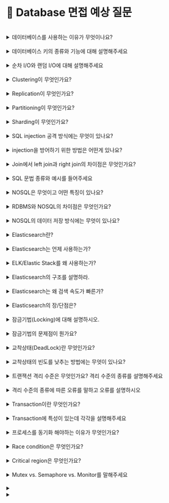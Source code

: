 # 💾 Database 면접 예상 질문

<br>
<details>
<summary>데이터베이스를 사용하는 이유가 무엇이나요?</summary>

데이터베이스를 사용하기 전에는 파일 시스템을 이용하여 데이터 관리를 했습니다. 

파일 시스템은 응용 프로그램마다 하나의 독립된 데이터 파일을 사용합니다. 그렇기 때문에 한 시스템 내에 데이터가 중복 저장되는 문제가 발생합니다. 또한 응용 프로그램과 데이터 파일의 상호 의존 관계를 갖기 때문에 데이터 파일의 구조가 변경되면 응용 프로그램의 구조 또한 변경해야합니다.

한 시스템에 데이터가 중복 저장되는 파일 시스템은 여러 문제를 야기하는데요. 먼저 하나의 사실만을 나타내도록 일관성을 유지하기 어렵습니다. 그리고 중복 데이터들에 같은 수준의 보안을 유지하기 힘듭니다. 또한 하나의 데이터 파일을 여러 응용 프로그램이 사용하는 상황에서 한 응용 프로그램이 해당 데이터 파일을 사용하고 있다면, 다른 프로그램은 접근하지 못합니다.

위와 같은 파일 시스템의 문제로 여러 응용 프로그램이 특정 데이터를 공유하고, 최소한의 중복으로 저장된 데이터의 집합인 “데이터베이스”가 등장했습니다.

</details>

<br>


<details>
<summary>데이터베이스 키의 종류와 기능에 대해 설명해주세요</summary>

데이터베이스에서 키란 검색이나 정렬시에 튜플을 구분할 수 있는 어트리뷰트입니다.

키의 종류에는 슈퍼키, 후보키, 기본키, 대체키, 복합키, 외래키가 있습니다.

1. 슈퍼키는 유일성을 만족하는 어트리뷰트입니다. 유일성을 가진 어트리뷰트는 모든 레코드에서 중복된 값이 없는 어트리뷰트입니다.
2. 후보키는 유일성과 최소성을 만족하는 어트리뷰트입니다. 최소한의 어트리뷰트들로 레코드를 유일하게 구별할 수 있는 속성을 최소성이라고 합니다.
3. 기본키는 유일성과 최소성을 가지며 NULL 값을 가지지 못하는 어트리뷰트입니다. 후보키 가운데 선택된 어트리뷰트라고 할 수 있습니다.
4. 대체키는 후보키 중에서 기본키로 선택된 것들을 제외한 모든 키를 말합니다.
5. 복합키는 한 개 이상의 속성을 포함하는 키를 말합니다.
6. 외래키는 한 테이블에서 다른 테이블의 레코드(튜플)을 참조하기 위해 사용되는 키입니다.

[정리]

- 슈퍼키 = 유일성 만족하는 키
    - 후보키 = 슈퍼키 + 최소성 만족하는 키
        - 기본키 = 후보키 중 선택된 키 = 유일성 + 최소성 + not null = 특정 레코드 구분가능
            - 대체키 = 후보키 - 기본키 = 나머지 키들
- 복합키 = 1 이상의 속성으로 이뤄진 키 = {속성1, .. }
- 외래키 = 다른 테이블의 레코드를 참조하는 키

</details>

<br>

<details>
<summary>순차 I/O와 랜덤 I/O에 대해 설명해주세요</summary>

순차 io 란 물리적으로 인접한 데이터를 차례대로 읽는 방식입니다. 따라서 랜덤 io에 비해 큰 처리량을 갖습니다. 순차 io 방식으로 원하는 데이터를 찾기 위해선 full scan을 해야합니다.

랜덤 io란 디스크의 여러 부분에 흩어져 있는 데이터를 읽는 방식입니다. 인접하지 않는 데이터를 읽기 때문에 디스크 헤드가 무작위로 움직입니다. 이는 결국 성능 저하를 야기합니다.

서버 기반의 환경에서는 모든 io를 순차 io로 수행하는것이 불가능합니다. 따라서 하나의 디스크에 여러 데이터를 저장하는 것 보다 여러 디스크에 적은 데이터를 매핑하여 랜덤 엑세스가 최소화 되도록 하는 대응 방식이 있습니다.

</details>

<br>

<details>
<summary>Clustering이 무엇인가요?</summary>

데이터베이스 서버에 문제가 발생할 경우에 대비하기 위해 데이터베이스 서버를 여러대로 나누는 기법입니다.

1. active - active 방식으로 여러 대로 나누는 서버를 동작 상태로 두는 방식이 있습니다.
    
    이 방식은 무중단 서비스를 제공할 수 있습니다. 또한 서버 2대가 운영되기 때문에 리소스를 많이 사용하지만 성능적인 측면에 이득이 있습니다. 
    
    하지만 여러 서버가 하나의 저장소에 접근하기 때문에 병목현상이 발생한다는 문제가 있습니다.
    
2. active -standby 방식이 있습니다.
    
    하나의 서버만 운용하고 나머지는 standby로 두는 방식입니다.
    
    따라서 active-active 방식에서 나타나는 병목 현상이 없지만, standby에서 active로 전환하는데 시간이 오래 걸린다는 단점이 있습니다.
    

</details>
<br>

<details>
<summary>Replication이 무엇인가요?</summary>

저장된 데이터 손실문제를 해결하기 위해 여러 데이터베이스에 원본 데이터를 복제하는 기법입니다.

원본 데이터를 저장하는 데이터베이스를 primary db라 칭하고 복제 데이터를 백업할 용도의 데이터를 secondary db라고 합니다.

사용자가 crud 요청을 primary db로 보내면 변경된 데이터를 secondary db에 동기화하면서 데이터 일관성을 유지합니다.

또한 secondary db는 백업용도 외에 조회 용도로도 사용할 수 있기 때문에 부하를 분산시킬 수 있습니다.

replication 을 사용하는 이유는

1. 데이터 유실을 막기 위해 사용합니다
2. 또한 primary db가 문제가 생길 경우, secondary db가 그 역할을 대신할 수 있기 때문에 장애 대응을 할 수 있습니다.
3. 여러대의 데이터베이스를 사용하기 때문에 물리적인 거리 차이로 인한 응답 지연 시간을 줄일 수 있습니다.

replication은 primary db에서 secondary db로 데이터를 동기화하는 작업이 필요합니다. 이 때 걸리는 시간을 replication lag이라고 칭합니다.

replica가 많으면 replication lag 시간이 길어지기 때문에, 시간차로 primary db와 secondary db에 동일 데이터를 조회할 경우 결과가 상이할 수 있기 때문에 데이터 일관성을 100% 지키지 못합니다.

</details>

<br>

<details>
<summary>Partitioning이 무엇인가요?</summary>

하나의 큰 테이블을 파티션이라는 작은 단위로 나누는 기법입니다.

데이터의 규모가 커지면서 하나의 데이터베이스에 용량이 큰 테이블이 존재하면 성능 이슈가 발생합니다. 이에 대응하기 위해 큰 테이블을 작은 테이블로 작게 쪼개는 파티셔닝 기법이 등장했습니다.

파티셔닝을 하면, full scan 시 탐색 범위를 줄여 성능을 향상시킬 수있습니다.

또한 테이블을 물리적으로 쪼개기 때문에 전체 데이터의 훼손 가능성을 줄여줍니다.

다만 join연산에 대한 비용이 증가한다는 단점이 있습니다.

파티셔닝에는 vertical partitioning, horizontal partitioning 이 있습니다.

1. 수직 파티셔닝이란 용량이 큰 데이터나 민감한 데이터를 담는 attritbute를 독립적인 테이블로 나누는 작업입니다.
2. 수평 파티셔닝이란 스키마가 동일한 테이블을 나누어 저장하는 것을 말합니다. 즉, 스키마가 동일한 테이블이 두개 생기는 것입니다. 이는 sharding과 동일한 개념으로 여길 수 있습니다.

</details>

<br>

<details>
<summary>Sharding이 무엇인가요?</summary>

테이블을 행 단위로 나누어서 여러 샤드에 저장하는 방식입니다. 샤드란 샤딩을 통해 나누어진 블록 구간을 말합니다.

이후에 샤드 키를 통해 샤드를 선택하여 데이터를 저장합니다.

샤드를 선택하는 방식은 hash sharding, dynamic sharding, entity group이 있습니다.

해시 샤딩은 해시 함수를 이용하여 데이터를 저장할 샤드를 고르는 방식입니다. 구현이 쉽지만 샤드를 확장할 경우 바람직하지 않는 방법입니다. (해시 함수가 변하여 기존 방식과 다른 저장 방식을 갖게 됩니다)

해시 샤딩의 확장성 문제를 해결하기 위해 다이나믹 샤딩 방식이 등장했습니다. locator service라는 테이블 정보 기반으로 샤드 키를 결정하기 때문에 샤드 확장에 문제가 없습니다. 

다만 locator service가 유실되면 샤드를 고르는데 문제가 발생합니다.

이 두 샤딩 방식은 key-value 쌍의 데이터를 저장하는 NoSQL 데이터베이스에 적합합니다.

데이터간에 관계를 맺는 관계형 데이터베이스에 적합한 샤딩 방식에는 엔티티 그룹이 있습니다. 하나의 샤드 속에 연관된 데이터만 모아두기 때문에 쿼리가 효율적이지만 다른 샤드 내의 엔티티와 연관된 데이터를 조회할 경우 비효율적입니다.

</details>

<br>

<details>
<summary>SQL injection 공격 방식에는 무엇이 있나요?</summary>
sql injection 공격 방식에는 두 가지가 존재합니다. 첫 번째는 인증 우회 두 번째는 데이터 노출이 있습니다.

인증 우회는 쿼리를 요청할 때 특정 조건문을 항상 true로 반환하게 쿼리문을 조작하여 보내서 비정상적인 동작을 하도록 조작하는 공격방식입니다.

데이터 노출은 시스템에서 발생하는 에러 메시지를 이용해 공격하는 방법이다. 보통 에러는 개발자가 버그를 수정하는 면에서 도움을 받을 수 있는 존재인데, 해커들은 이를 역이용해 악의적인 구문을 삽입하여 에러를 유발시킨다.

</details>

<br>

<details>
<summary>injection을 방어하기 위한 방법은 어떤게 있나요?</summary>

첫 번째로 input값을 받을 시에 특수문자 검사를 진행하는 것 입니다. 로그인 시에 검증 로직을 추가하여 특수문자가 포함되어 있을 시에 요청을 거부하는 방식입니다. 두 번째는 sql 서버 오류시 오류메시지를 감추는 방식입니다. view를 활용해서 사용자가 오류 발생시 메시지를 확인 할 수 없게하여 데이터 노출을 방지합니다. 마지막으로 prepare statement를 이용하는 방법이 있습니다. prepare statement는 서버 측에서 필터링 과정을 거쳐 특수문자를 escaping하는 방식입니다. 이를 통해서 인증 공격을 방지할 수 있습니다.

</details>

<br>

<details>
<summary>Join에서 left join과 right join의 차이점은 무엇인가요?</summary>
left join은 a, b 집합이 있을 때, 조인을 진행한후에 교집합을 포함하여 오른쪽테이블에서 null값을 포함하여 결과를 반환하지만, right join은  기준테이블의 오른쪽으로 join하여 데이터를 조회하기때문에 join의 결과 값중에서 왼쪽 데이터가 널인 결과 값도 함께 반환합니다.

</details>

<br>

<details>
<summary>SQL 문법 종류와 예시를 들어주세요</summary>
DDL은 (data definition Language) 데이터 정의 언어입니다. 각 릴레이션을 정의하기 위해 존재합니다. alter, drop create table로 릴레이션을 삭제, 생성 및 릴레이션 전환을 합니다. DML은 데이터 조작 언어로 insert, select update가 있고 데이터를 관리하며 각 테이블을 조회 삽입, 갱신합니다. 마지막으로 DCL은 데이터 제어 언어로 사용자별로 데이터의 권한을 다루기 위한 언어로 revoke grant가 있습니다.
</details>


<br>

<details>
<summary>NOSQL은 무엇이고 어떤 특징이 있나요?</summary>

NoSQL은 Not Only SQL의 약자로 관계형 데이터베이스와는 다르게 데이터, 테이블간의 관계를 정의하지 않습니다. 
정해진 스키마가 없기때문에 보다 자유롭게 데이터를 저장할 수 있습니다. 
그리고 여러대의 서버에 데이터를 분산하여 저장할 수 있어 대용량 데이터 처리가 가능하고 분산시 데이터를 상호복제하여 특정 서버에 장애가 생겼을 때에도 데이터 유실이나 무중단 서비스를 운영할 수 있습니다.
</details>

<br>

<details>
<summary>RDBMS와 NOSQL의 차이점은 무엇인가요?</summary>
NoSQL이 RDB와 다른 점은 스키마가 없다는 것입니다. 즉 데이터 관계와 정해진 규격(table-column의 정의)이 없습니다.
또한 NoSQL은 분산처리(수평적 확장)의 기능을 쉽게 제공합니다.
하지만 NoSQL은 관계 정의가 없어 Join이 불가능합니다. 또한 트랜잭션을 지원하지 않습니다.

--RDBMS vs NoSQL (장단점)--
RDBMS는 관계형 데이터베이스로 테이블간의 관계를 형성합니다. 
그리고 정해진 스키마에 따라 테이블에 저장하여 데이터 무결성을 보장합니다. 
하지만 스키마에 맞지않는 데이터는 추가할 수 없고 추가하려면 테이블을 변경하거나 새로운 테이블을 만들어야합니다. 
관계를 맺고있기 때문에 join문이 많은 복잡한 쿼리문이 만들어질 수 있습니다.
대체로 scale out 방식보다는 scale up 만이 가능합니다.

NOSQL은 스키마가 없어 유연하게 데이터를 조정하고 추가할수 있습니다. 
테이블 간의 관계를 정의하지 않아 join이 필요없고 쿼리 로직의 복잡도가 낮은 장점이 있습니다.
또한 RDBMS보다 복잡도가 떨어져 대용량의 데이터를 저장, 관리 할 수 있고, scale out이 가능합니다.
하지만 데이터의 일관성이 항상 보장되지 않고, 중복으로 저장된 데이터가 있을 수 있습니다. 따라서 UPDATE시 중복으로 저장된 데이터를 똑같이 업데이트 해주는데 시간이 소요됩니다.
그리고 유연성으로 인해 데이터 구조 결정을 미루게 될 수도 있습니다.

</details>


<br>


<details>
<summary>NOSQL의 데이터 저장 방식에는 무엇이 있나요?</summary>
비관계형 모델을 이용한 데이터 저장 방식에는 key-value 방식, document 방식, column model 방식, graph 방식이 있습니다. 

- Key-Value 방식
가장 기본적인 형태의 NoSQL로 키를 고유한 식별자로 키-값 쌍으로 데이터를 저장합니다. 
Redis, Riak에서 사용합니다.

- Document 방식
key-value 모델을 확장한 구조로 하나의 키에 하나의 구조화된 문서를 저장하고 조회합니다.
저장된 문서를 컬렉션으로 관리하며 문서 저장과 동시에 문서 ID에 대한 인덕스를 생성합니다. 문서 ID에 대한 인덱스를 사용하여 O(1) 시간 안에 문서를 조회할 수 있습니다.
XML, JSON, YAML 같은 데이터 타입(document)을 이용해서 레코드를 저장합니다.
대부분의 문서 모델은 b트리 인덱스를 사용하여 2차 인덱스를 생성합니다. b트리는 크기가 커질 수록 새로운 데이터를 입력하거나 삭제할 때 성능이 떨어지므로 읽기와 쓰기 비율이 7:3 정도일때 좋은 성능을 보입니다.
mongoDB, couchDB에서 사용합니다.

- Column Model 방식
하나의 키에 여러 개의 칼럼 이름과 칼럼 값의 쌍으로 이루어진 데이터를 저장하고 조회합니다. 
저장의 기본 단위는 칼럼으로 칼럼은 '칼럼 이름', '칼럼 값', 타임스탬프'로 구성됩니다. 보통의 NoSQL은 order by 같은 정렬 기능을 제공하지 않지만,
이 모델은 내부적으로 Row Key또는 Column Key로 자동정렬이 가능합니다. 
구글의 Big Table이 대표적인 예입니다. 

- Graph 방식
그래프 데이터베이스는 노드를 사용하여 데이터 엔터티를 저장하고 엣지로는 엔터티 간의 관계를 저장합니다.
데이터뿐만 아니라 데이터 간 관계도 데이터 취급합니다.
데이터들의 관계를 중요시해서 저장된 데이터들이 엣지로 직접 연결될 수 있어 데이터 질의 시 특정 노드와 관련된 데이터를 한번의 OP로 획득가능합니다.
고도로 연결된 데이터 세트를 사용하는 애플리케이션을 쉽게 구축하고 실행하는데 유리합니다.
Neo4j, Giraph, IBM DB2에서 사용합니다. 
</details>

<br>


<details>
<summary>Elasticsearch란?</summary>

Elasticsearch는 Apache Lucene(아파치 루씬) 기반의 Java 오픈 소스 분산 검색 엔진입니다. 
Elasticsearch를 통해 방대한 양의 데이터를 신속하게(거의 실시간) 저장, 검색, 분석을 수행할 수 있습니다.

</details>

<br>

<details>
<summary>Elasticsearch는 언제 사용하는가?</summary>

Elasticsearch는 검색을 위해 단독으로 사용되기도 하며, ELK(Elasticsearch / Logstash / Kibana) 스택/ Elastic 스택 으로 사용되기도 합니다.

</details>

<br>

<details>
<summary>ELK/Elastic Stack를 왜 사용하는가?</summary>

주로 ELK/Elastic Stack는 로드밸런싱되어 있는 WAS의 흩어져 있는 로그를 한 곳으로 모으고, 원하는 데이터를 빠르게 검색한 뒤 시각화하여 모니터링하기 위해 사용합니다.

</details>

<br>

<details>
<summary>Elasticsearch의 구조를 설명하라.
</summary>
Elasticsearch는 클러스터로 구성되며, 클러스터 안에 노드, 노드 안에 인덱스, 인덱스 안에 샤드, 샤드 안에 세그먼트로 구성되어있습니다.

</details>

<br>

<details>
<summary>Elasticsearch는 왜 검색 속도가 빠른가?</summary>


Inverted-index 자료 구조로 인해 빠릅니다. 
단어 기반으로 데이터를 저장하는 ElasticSearch는 특정 단어가 어디에 저장되어있는지 이미 알고 있어 모든 도큐먼트를 검색할 필요가 없습니다.

</details>

<br>

<details>
<summary>Elasticsearch의 장/단점은?</summary>
ElasticSearch의 
장점은
* Scale out (분산/확장성)
    * 엘라스틱서치에서는 인덱스를 여러 샤드로 나누어 저장하기 때문에 콘텐츠 볼륨의 수평 분할/확장이 가능하고, 작업을 여러 샤드에서 수행하기 때문에(병렬화) 성능/처리량을 늘릴 수 있습니다. 
    * 노드(Elasticsearch 서버)를 수평적으로 늘릴 수 있게 설계되어 있기 때문에 더 많은 용량이 필요한 경우 노드를 클러스터에 추가할 수 있습니다. 
* 고가용성
    * Replica를 통해 데이터의 안전성을 보장합니다.
* Schema Free
    * Json 문서를 통해 데이터 검색을 수행하므로 스키마 개념이 없습니다. 따라서 정형화 되지 않은 문서도 색인하고 검색할 수 있습니다.
* Restful
    * 데이터 CRUD 작업은 HTTP Restful API를 통해 수행한다.
    * SELECT = GET
    * INSERT = PUT
    * UPDATE = POST
    * DELETE = DELETE
    * Restful API를 사용한다는 것은 다양한 플랫폼에서 응용이 가능하다는 장점이 있습니다.
* Inverted Index
   * 역색인 인덱스를 사용하여 빠른 검색이 가능합니다.

단점
* 실시간 처리가 불가능하다.
    * elasticsearch는 인메모리 버퍼를 사용하므로 쓰기와 동시에 읽기 작업을 할 경우, 세그먼트가 생성되기 전까지는 해당 데이터를 검색할 수 없습니다.
* 트랜잭션을 지원하지 않는다.
    * 분산 시스템 구성의 특징 때문에 시스템적으로 비용 소모가 큰 트랜잭션 및 롤백을 지원하지 않습니다.
* 진정한 의미의 업데이트를 지원하지 않는다.
    * 세그먼트는 불면의 성질을 가지고 있기 때문에 
    * 세그먼트에서 데이터가 삭제될 경우 Soft-Delete를 한다. (삭제 flag = true)
    * 세그먼트에서 데이터가 수정될 경우 Soft-Delete를 하고, 수정된 데이터를 새로운 세그먼트로 생성한다.
    * 따라서 필요없어진 데이터를 정리하고 새로운 세그먼트로 병합 한 후 세그먼트를 삭제하며 디스크에서 완전히 삭제되는 '세그먼트 병합 과정'이 필요합니다.
* Document간의 join을 수행할 수 없다.
    * 두 번의 쿼리로 해결은 가능

</details>

<br>

<details>
<summary>잠금기법(Locking)에 대해 설명하시오.</summary>
잠금기법은 대표적인 동시성 제어 기법입니다. 
잠금은 하나의 트랜잭션이 실행하는 동안 특정 데이터 항목에 대해서 다른 트랜잭션이 동시에 접근하지 못하도록 Mutual Excusive 기능을 제공하는 기법입니다. 하나의 트랜잭션이 데이터 항목에 대하여 잠금을 설정하면, 잠금을 설정한 트랜잭션이 해제할 때까지 데이터를 독점적으로 사용할 수 있습니다.
잠금 연산은 데이터에 대한 연산의 성격에 따라 공유잠금(Shared lock)과 배타잠금(Exclusive lock)으로 나눌 수 있습니다. 두 잠금 모두 해제할 경우에는 unlock 연산을 이용합니다.
먼저 공유잠금을 설정한 트랜잭션은 데이터 항목에 대해 읽기 연산(read)만 가능합니다. 또 다른 트랜잭션도 읽기 연산만을 실행할 수 있습니다. 그리고  하나의 데이터 항목에 대해 여러 개의 공유잠금이 가능합니다.
그에 반해 배타잠금을 설정한 트랜잭션은 데이터 항목에 대해서 읽기 연산과 쓰기 연산(write) 모두 가능하고 동시에 여러 개의 배타잠금은 불가능합니다. 그리고 하나의 데이터 항목에 대해서는 하나의 배타잠금만 가능합니다.
</details>

<br>

<details>
<summary>잠금기법의 문제점이 뭔가요?</summary>
말씀드린 잠금으로는 직렬 가능한 스케줄이 항상 보장되지 않습니다. 그래서 2단계 잠금 규약(2-Phase Locking protocol)으로 이 부분을 해결할 수 있지만 해당 방법으로도 교착상태(Deadlock)는 발생할 수 있습니다.

</details>

<br>

<details>
<summary>교착상태(DeadLock)란 무엇인가요?</summary>
데이터베이스에서 교착 상태란 여러 개의 트랜잭션들이 실행을 하지 못하고 서로 무한정 기다리는 상태를 의미합니다. 
데드락이 발생하기 위한 조건은 크게 4가지로 말할 수 있습니다.

상호 배제:
한 번에 프로세스 하나만 해당 자원을 사용할 수 있다. 사용 중인 자원을 다른 프로세스가 사용하려면 요청한 자원이 해제될 때까지 기다려야 한다.

점유 대기:
자원을 최소한 하나 보유하고, 다른 프로세스에 할당된 자원을 점유하기 위해 대기하는 프로세스가 존재해야 한다.

비선점:
이미 할당된 자원을 강제로 빼앗을 수 없다.

순환 대기:
대기 프로세스의 집합이 순환 형태로 자원을 대기하고 있어야 한다.

예를 들어 트랜잭션 A는 1번 데이터에 대한 UPDATE를 하고 트랜잭션 B는 2번 데이터에 대한 UPDATE 작업을 하고 있다고 가정하겠습니다. 그럼 1번 데이터는 트랜잭션 A가, 2번 데이터는 트랜잭션 B가 LOCK을 하고 있는 상태입니다. 두 트랜잭션 모두 끝나지 않은 상태에서 A가 2번 데이터에 UPDATE를 시도하고 트랜잭션 B가 1번 데이터를 UPDATE 하려고 하면 두 개의  트랜잭션 모두 실행시키지 못하고 교착상태에 빠지게 됩니다.

</details>

<br>

<details>
<summary>교착상태의 빈도를 낮추는 방법에는 무엇이 있나요?</summary> 
교착 상태를 해결하는 방법은 먼저 각 트랜잭션이 실행되기 전에 필요한 데이터를 모두 Locking 해주는 것입니다. 하지만 이 방법에서는 데이터가 많이 필요하면 사실상 모든 데이터를 전부 Locking 해줘야 하므로 트랜잭션의 병행성을 보장하지 못합니다. 뿐만 아니라 몇몇 트랜잭션은 계속해서 처리를 못하게 되는 starvation 문제가 발생할 수 있습니다. 그래서 이러한 단점들 때문에 실제로 자원을 할당할 때 시간 스탬프를 사용하여 교착상태가 일어나지 않도록 회피하는 방법이 많이 사용됩니다.

</details>

<br>

<details>
<summary>트랜잭션 격리 수준은 무엇인가요? 격리 수준의 종류를 설명해주세요</summary>
격리수준은 데이터의 동시성과 일관성이 tradeoff 관계를 가지기 때문에 각각의 레벨마다의 특징적으로 구분하여 필요에 맞게 사용할 수 있도록 합니다.

레벨은 0부터 3까지 있고, read uncommitted, read committed, repeatable read, serializable 이렇게 4가지 레벨이 있습니다.

read uncommitted 레벨은 commit되지 않은 읽기를 허용하는 방식으로 데이터의 read lock이 걸리지 않습니다. 따라서 데이터베이스의 일관성을 유지할 수 없습니다. dirty read가 발생합니다.

read committed는 select 문장이 수행되는 동안 해당 데이터에 shared lock(read lock)이 걸리는 계츠응로 트랜잭션이 수행되는 동안 다른 트랜잭션이 접근할 수 없어 대기합니다. 커밋된 정보만을 읽지만 non-repeatable read가 발생합니다.

repeatable read는 트랜잭션이 완료될 때까지 select 문장이 사용되는 모든 데이터에 shared lock이 걸리는 계층으로 데이터의 일관성이 보장됩니다. Non repeatble read 부정합이 발생하지 않지만 phantom read가 발생합니다.
</details>

<br>

<details>
<summary>격리 수준의 종류에 따른 오류를 말하고 오류를 설명하시오</summary>
dirty read, unrepeatble read, phantom read 

dirty read는 commit되지 않은 트랜잭션의 결과를 읽어오는 것이다. - uncommitted read

unrepeatable read는 트랜잭션이 커밋된 읽기를 하여 데이터가 수정되기 전과 수정 된 후에 쿼리 결과가 달라지는 것을 의미한다. - commited read

phantom read는 한 트랜잭션 안에서 일정 범위의 레코드를 두 번 이상 읽었을 때, 첫 번째 쿼리에서 없던 레코드가 두 번째 쿼리에서 나타나는 현상으로 트랜잭션 도중 새로운 레코드 삽입을 허용하기 때문에 일어난다. non-repeatable read 부장합이 발생하지 않습니다.

마지막으로 serializable은 트랜잭션이 완료 될 때까지 select 문장이 상용되는 모든 데이터에 shared lock이 걸리는 계층으로 완벽한 읽기 일관성 모드를 제공하지만, 동시성은 제공되지 안씁니다. 트랜잭션 영역에 해당되는 데이터에 대한 수정과 입력 모두 불가능합니다.
</details>

<br>

<details>
<summary>Transaction이란 무엇인가요?</summary>
트랜잭션이란 데이터베이스의 상태를 변화시키는 하나의 논리적인 작업의 단위라고 할 수 있고 트랜잭션에는 여러개의 연산이 수행될 수 있다.

→ 사용하는 이유 ⇒ 데이터의 부정합이 일어났을 경우 롤백을 통하여 데이터의 부정합을 방지하기 위해서이다.

</details>

<br>

<details>
<summary>Transaction에 특성이 있는데 각각을 설명해주세요</summary>
Atomicity - 트랜잭션이 데이터베이스에 모두 반영되거나 전혀 반영되지 않아야 한다.

Consistency - 트랜잭션의 작업 처리 결과는 항상 일관성 있다

Isolation- 둘 이상의 트랜잭션이 동시에 병행 실행되고 있을 떄, 어떤 트랜잭션도 다른 트랜잭션 연산에 끼어들 수 없다.

Durability - 트랜잭션이 성공적으로 완료되었다면 결과는 영구적으로 반영되어야한다.
</details>



<br>

<details>
<summary>프로세스를 동기화 해야하는 이유가 무엇인가요?</summary>
    
공유 데이터에 두 개 이상의 프로세스가 동시에 접근하면 data inconsistency가 발생하기 때문입니다.

- 동기화를 하기 위해서 어떤 이슈를 해결해야하나요??

첫 번째로 어떻게 한 프로세스가 다른 프로세스에게 정보를 넘길 것인지 정해야하고, 두 번쨰로 어떻게 두개 이상의 프로세스가 하나의 데이터에 동시에 접근하지 않도록 할 것인지와 의존 관계가 존재할 때 어떻게 적절한 순서를 부여할 것인지 정해야합니다.
</details>

<br>

<details>
<summary>Race condition은 무엇인가요?</summary>


하나의 공유 데이터에 여러 process가 접근하려 하는 상황이 race condition이라고 한다. 마지막 결과는 정확히 어떤 프로세스가 언제 수행되는지에 따라서 결정됩니다.

- race condition은 언제 발생하나요?

첫 번째는 커널 작업을 수행 중에 인터럽트가 발생할 때와 프로세스가 system call을 하여 커널모드로 진입하여 수행하는 도중 context switch가 발생할 때, 마지막으로 멀티 프로세서에서 공유 메모리 내의 커널 데이터에 접근할 때 입니다.
</details>

<br>

<details>
<summary>Critical region은 무엇인가요?</summary>

- Criticla region 문제를 해결하기 위한 세 가지 조건을 말해주세요    
    mutual exclusion, progress, bound waiting입니다. mutual exclusion은 하나의 프로세스가 임계구역에 있을 때 다른 프로세스는 들어갈 수 없는 것이고, progress는 임계구역에 들어간 프로세스가 없다면 어느 프로세스가 들어갈 것인지 적절히 선택해줘야하는 것입니다. 마지막으로 bound waiting 는 그 어떤 프로세스도 임계구역에 들어가기 위해 영원히 기다려서는 안된다는 것입니다.
    

- 이 문제를 해결하기 위한 대표적인 방법에는 무엇이 있나요?
    
    semaphore, mutex, monitor가 있습니다.
    
- Semaphore, mutex, monitor이 무엇인가요?
    
    mutex는 임계 구역을 보호하고 경쟁상태를 방지하기 위한 방법으로 mutex lock을 사용합니다. 프로세스는 임계구역에 들어가기 전에 반드시 락을 획득해야하고, 임계구역을 빠져나올 때 락을 반환해야합니다. mutual exclusion을 제공하지만 bounded waiting 조건을 위배합니다. 왜냐하면 특정 프로세스가 임계구역내에 있을 때 while문을 통해서 반복문에서 빠져나오지 못하기 때문입니다. 프로세스의 시간이 짧을 때 mutex는 유용합니다.
    
    semaphore는 자원의 개수를 뜻합니다. 동시에 자원에 접근할 수 있는 허용가능한 counter의 개수 입니다. 세마포어는 여러 프로세스들에 의해 공유되는 변수로 정의하고 이 변수는 오직 P, V라는 atomic한 연산에 의해서만 접근 가능합니다.
    
    monitor는 mutex와 condition variable을 가지고 있는 동기화 메커니즘으로 상호배제를 함으로써 임계구역에 하나의 프로세스만 들어갈 수 있습니다. monitor는 실제 프로그램에서 세마포어를 구현한 것입니다. 상호 배제를 위한 데이터 및 프로그램 모듈, 운영체제 내부의 프로그램을 모니터라고 한다.
</details>

<br>

<details>
<summary>Mutex vs. Semaphore vs. Monitor를 말해주세요</summary>

- Mutex vs. Semaphore

세마포어는 뮤텍스가 될 수 있지만 무텍스는 세마포어가 될 수 없다. 또 세마포어는 소유할 수 없지만 뮤텍스는 소율할 수 있고 소유한 사람이 반드시 원상태로 돌려놓아야한다. 뮤텍스의 경우 뮤텍스를 소유하고 있는 스레드가 이 뮤텍스를 해제할 수 있다. 하지만 세마포어는 소유하지 않고 있는 다른 스레드가 세마포어를 해제할 수 있다. 뮤텍스는 동기화대상이 1개 세마포어는 동기화 대상이 여러 개일 때 사용한다.

- Semaphore vs. monitor

자바에서는 모니터를 모든 객체에게 기본적으로 제공하지만 c에서는 사용할 수 없다. 세마포어는 카운터라는 변수값으로 프로그래머가 상호배제나 정렬의 목적으로 사용 시 매번 값을 따로 지정해줘야하는 번거로움이 있다. 반면에 모니터는 이러한 일들이 캡슐화되어 있어서 개발자는 카운터 값을 0 또는 1로 주어야하는 고민을 할 필요가 없다.

- monitor vs. mutex

뮤텍스는 다른 프로세스나 스레드 간에 동기화를 위해 사용된다. 모니터는 하나의 프로세스 내에서 다른 스레드 간에 동기화할 때 사용한다. 반면에 모니터는 하나의 프로세스 내에서 다른 스레드 간에 동기화할 때 사용한다. 뮤텍스는 운영체제 커널에 의해서 제공되기 때문에 system call로 인하여 속도가 느리고 그에 반해 모니터는 프레임 워크나 라이브러리 그 자체에서 제공되기 때문에 속도가 빠르다.
</details>

<br>


<details>
<summary></summary>

</details>



<details>
<summary></summary>

</details>
